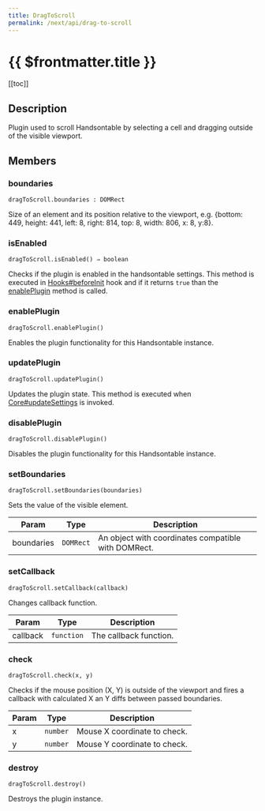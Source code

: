 ```yaml
---
title: DragToScroll
permalink: /next/api/drag-to-scroll
---
```


# {{ $frontmatter.title }}

[[toc]]

## Description


Plugin used to scroll Handsontable by selecting a cell and dragging outside of the visible viewport.



## Members
### boundaries
`dragToScroll.boundaries : DOMRect`

Size of an element and its position relative to the viewport,
e.g. {bottom: 449, height: 441, left: 8, right: 814, top: 8, width: 806, x: 8, y:8}.



### isEnabled
`dragToScroll.isEnabled() ⇒ boolean`

Checks if the plugin is enabled in the handsontable settings. This method is executed in [Hooks#beforeInit](Hooks#beforeInit)
hook and if it returns `true` than the [enablePlugin](#DragToScroll+enablePlugin) method is called.



### enablePlugin
`dragToScroll.enablePlugin()`

Enables the plugin functionality for this Handsontable instance.



### updatePlugin
`dragToScroll.updatePlugin()`

Updates the plugin state. This method is executed when [Core#updateSettings](Core#updateSettings) is invoked.



### disablePlugin
`dragToScroll.disablePlugin()`

Disables the plugin functionality for this Handsontable instance.



### setBoundaries
`dragToScroll.setBoundaries(boundaries)`

Sets the value of the visible element.


| Param | Type | Description |
| --- | --- | --- |
| boundaries | <code>DOMRect</code> | An object with coordinates compatible with DOMRect. |



### setCallback
`dragToScroll.setCallback(callback)`

Changes callback function.


| Param | Type | Description |
| --- | --- | --- |
| callback | <code>function</code> | The callback function. |



### check
`dragToScroll.check(x, y)`

Checks if the mouse position (X, Y) is outside of the viewport and fires a callback with calculated X an Y diffs
between passed boundaries.


| Param | Type | Description |
| --- | --- | --- |
| x | <code>number</code> | Mouse X coordinate to check. |
| y | <code>number</code> | Mouse Y coordinate to check. |



### destroy
`dragToScroll.destroy()`

Destroys the plugin instance.



